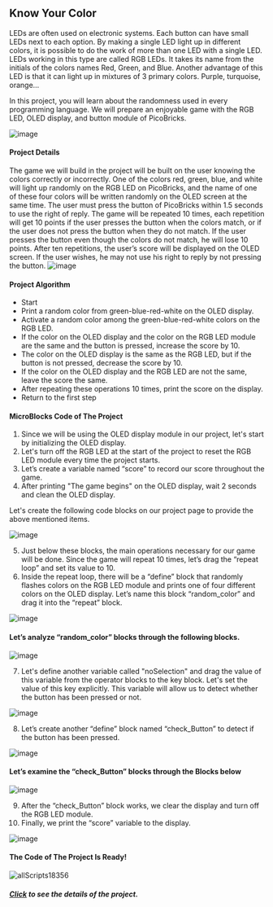 ## Know Your Color
LEDs are often used on electronic systems. Each button can have small LEDs next to each option. By making a single LED light up in different colors, it is possible to do the work of more than one LED with a single LED. LEDs working in this type are called RGB LEDs. It takes its name from the initials of the colors names Red, Green, and Blue. Another advantage of this LED is that it can light up in mixtures of 3 primary colors. Purple, turquoise, orange…

In this project, you will learn about the randomness used in every programming language. We will prepare an enjoyable game with the RGB LED, OLED display, and button module of PicoBricks.

![image](https://user-images.githubusercontent.com/112697142/222712273-a2be424e-2724-4039-904a-974bbfd25388.png)

#### Project Details
The game we will build in the project will be built on the user knowing the colors correctly or incorrectly. One of the colors red, green, blue, and white will light up randomly on the RGB LED on PicoBricks, and the name of one of these four colors will be written randomly on the OLED screen at the same time. The user must press the button of PicoBricks within 1.5 seconds to use the right of reply. The game will be repeated 10 times, each repetition will get 10 points if the user presses the button when the colors match, or if the user does not press the button when they do not match. If the user presses the button even though the colors do not match, he will lose 10 points. After ten repetitions, the user’s score will be displayed on the OLED screen. If the user wishes, he may not use his right to reply by not pressing the button.
![image](https://user-images.githubusercontent.com/112697142/222712797-27282d46-9e8c-4526-ba43-5d7a87d3484c.png)

#### Project Algorithm
- Start
- Print a random color from green-blue-red-white on the OLED display.
- Activate a random color among the green-blue-red-white colors on the RGB LED.
- If the color on the OLED display and the color on the RGB LED module are the same and the button is pressed, increase the score by 10. 
- The color on the OLED display is the same as the RGB LED, but if the button is not pressed, decrease the score by 10.
- If the color on the OLED display and the RGB LED are not the same, leave the score the same.
- After repeating these operations 10 times, print the score on the display.
- Return to the first step

#### MicroBlocks Code of The Project
1. Since we will be using the OLED display module in our project, let's start by initializing the OLED display.
2. Let's turn off the RGB LED at the start of the project to reset the RGB LED module every time the project starts.
3. Let’s create a variable named “score” to record our score throughout the game.
4. After printing "The game begins" on the OLED display, wait 2 seconds and clean the OLED display.

Let's create the following code blocks on our project page to provide the above mentioned items.

![image](https://user-images.githubusercontent.com/112697142/222713321-ca70b5d5-d51f-4874-8fbb-5a622d4a5c1e.png)

5. Just below these blocks, the main operations necessary for our game will be done. Since the game will repeat 10 times, let’s drag the “repeat loop” and set its value to 10.
6. Inside the repeat loop, there will be a “define” block that randomly flashes colors on the RGB LED module and prints one of four different colors on the OLED display. Let’s name this block “random_color” and drag it into the “repeat” block.

![image](https://user-images.githubusercontent.com/112697142/222714796-5359f41d-040e-4a8f-9378-e5f79a86af2e.png)

#### Let’s analyze “random_color” blocks through the following blocks.

![image](https://user-images.githubusercontent.com/112697142/222713701-da746d37-e92d-4e6f-af09-f477495332d4.png)

7. Let's define another variable called "noSelection" and drag the value of this variable from the operator blocks to the key block. Let's set the value of this key explicitly. This variable will allow us to detect whether the button has been pressed or not.

![image](https://user-images.githubusercontent.com/112697142/222713880-5319e333-86c7-467c-a408-139cc4f2a4e8.png)

8. Let’s create another “define” block named “check_Button” to detect if the button has been pressed.

![image](https://user-images.githubusercontent.com/112697142/222713992-c09796b4-6496-4cd4-9106-381ceb4ddd4a.png)

#### Let’s examine the “check_Button” blocks through the Blocks below

![image](https://user-images.githubusercontent.com/112697142/222714091-4bf044ae-3660-431f-840c-f6e788dd4087.png)

9. After the “check_Button” block works, we clear the display and turn off the RGB LED module.
10. Finally, we print the “score” variable to the display.

![image](https://user-images.githubusercontent.com/112697142/222714334-e08e4ae2-04ab-404a-a07a-69a182623cef.png)

#### The Code of The Project Is Ready!


![allScripts18356](https://user-images.githubusercontent.com/112697142/222714630-15ec646f-b4e4-4caf-9435-21711ed02472.png)



##### [Click](https://picobricks.com/know-your-color/ "Click") to see the details of the project.
